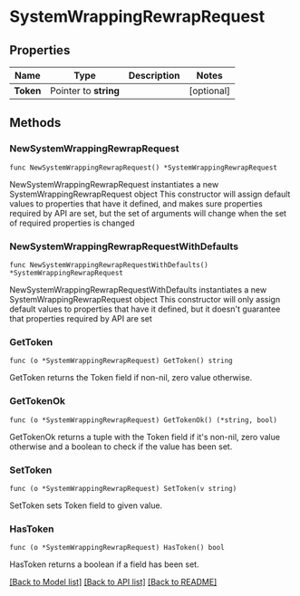 # SystemWrappingRewrapRequest

## Properties

Name | Type | Description | Notes
------------ | ------------- | ------------- | -------------
**Token** | Pointer to **string** |  | [optional] 

## Methods

### NewSystemWrappingRewrapRequest

`func NewSystemWrappingRewrapRequest() *SystemWrappingRewrapRequest`

NewSystemWrappingRewrapRequest instantiates a new SystemWrappingRewrapRequest object
This constructor will assign default values to properties that have it defined,
and makes sure properties required by API are set, but the set of arguments
will change when the set of required properties is changed

### NewSystemWrappingRewrapRequestWithDefaults

`func NewSystemWrappingRewrapRequestWithDefaults() *SystemWrappingRewrapRequest`

NewSystemWrappingRewrapRequestWithDefaults instantiates a new SystemWrappingRewrapRequest object
This constructor will only assign default values to properties that have it defined,
but it doesn't guarantee that properties required by API are set

### GetToken

`func (o *SystemWrappingRewrapRequest) GetToken() string`

GetToken returns the Token field if non-nil, zero value otherwise.

### GetTokenOk

`func (o *SystemWrappingRewrapRequest) GetTokenOk() (*string, bool)`

GetTokenOk returns a tuple with the Token field if it's non-nil, zero value otherwise
and a boolean to check if the value has been set.

### SetToken

`func (o *SystemWrappingRewrapRequest) SetToken(v string)`

SetToken sets Token field to given value.

### HasToken

`func (o *SystemWrappingRewrapRequest) HasToken() bool`

HasToken returns a boolean if a field has been set.


[[Back to Model list]](../README.md#documentation-for-models) [[Back to API list]](../README.md#documentation-for-api-endpoints) [[Back to README]](../README.md)


